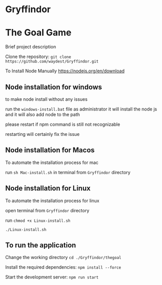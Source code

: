 # Gryffindor
# The Goal Game
Brief project description

Clone the repository: `git clone https://github.com/waydest/Gryffindor.git`

To Install Node Manually  https://nodejs.org/en/download


## Node installation for windows

to make node install without any issues 

run the `windows-install.bat` file as administrator it will install the node js
and it will also add node to the path 

please restart if npm command is still not recognizable 

restarting will certainly fix the issue 

## Node installation for Macos

To automate the installation process for mac

run  `sh Mac-install.sh` in terminal from `Gryffindor` directory

## Node installation for Linux

To automate the installation process for linux 

open terminal from `Gryffindor` directory

run `chmod +x Linux-install.sh`

`./Linux-install.sh`


## To run the application


Change the working directory `cd ./Gryffindor/thegoal`

Install the required dependencies: `npm install --force`

Start the development server: `npm run start `

